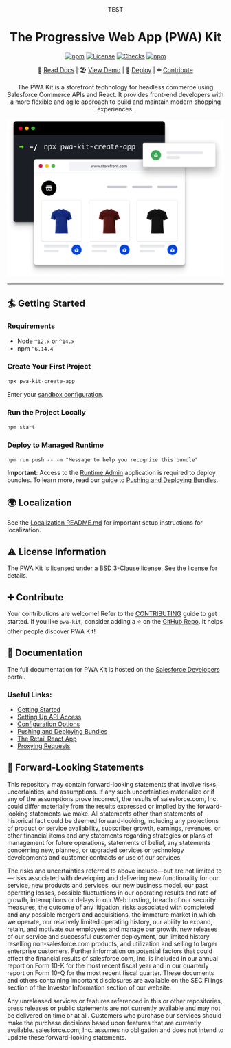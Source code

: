 <div align="center">
TEST
<h1>The Progressive Web App (PWA) Kit</h1>

[![npm](https://img.shields.io/npm/v/pwa-kit-react-sdk.svg)](https://www.npmjs.com/package/pwa-kit-react-sdk)
[![License](https://img.shields.io/github/license/SalesforceCommerceCloud/pwa-kit.svg)](https://github.com/SalesforceCommerceCloud/pwa-kit/blob/master/LICENSE)
[![Checks](https://img.shields.io/github/checks-status/SalesforceCommerceCloud/pwa-kit/develop.svg)](https://github.com/SalesforceCommerceCloud/pwa-kit)
[![npm](https://img.shields.io/npm/dm/pwa-kit-react-sdk.svg)](https://www.npmjs.com/package/pwa-kit-react-sdk)

</div>

<div align="center">

📖 [Read Docs](https://sfdc.co/pwa-kit) |
🏖️ [View Demo](https://pwa-kit.mobify-storefront.com/) |
🚀 [Deploy](https://runtime.commercecloud.com/) |
➕ [Contribute](https://github.com/SalesforceCommerceCloud/pwa-kit/blob/develop/CONTRIBUTING.md)
<br /><br />
The PWA Kit is a storefront technology for headless commerce using Salesforce Commerce APIs and React. It provides front-end developers with a more flexible and agile approach to build and maintain modern shopping experiences.
<br/><br/>
<img alt="pwa-kit banner" src="https://raw.githubusercontent.com/SalesforceCommerceCloud/pwa-kit/develop/packages/pwa/app/static/img/hero.png" style="width: 700px; height:auto;">

</div>

---

## 🏄 Getting Started

### Requirements

-   Node `^12.x` or `^14.x`
-   npm `^6.14.4`

### Create Your First Project

```bash
npx pwa-kit-create-app
```

Enter your [sandbox configuration](https://developer.salesforce.com/docs/commerce/pwa-kit-managed-runtime/guide/getting-started.html#new-project).

### Run the Project Locally

```bash
npm start
```

### Deploy to Managed Runtime

```
npm run push -- -m "Message to help you recognize this bundle"
```

**Important**: Access to the [Runtime Admin](https://runtime.commercecloud.com/) application is required to deploy bundles. To learn more, read our guide to [Pushing and Deploying Bundles](https://developer.salesforce.com/docs/commerce/pwa-kit-managed-runtime/guide/pushing-and-deploying-bundles.html).

## 🌍 Localization

See the [Localization README.md](./packages/pwa/app/translations/README.md) for important setup instructions for localization.

## ⚠️ License Information

The PWA Kit is licensed under a BSD 3-Clause license. See the [license](./LICENSE) for details.

## ➕ Contribute

Your contributions are welcome! Refer to the [CONTRIBUTING](./CONTRIBUTING.md) guide to get started. If you like `pwa-kit`, consider adding a ⭐ on the [GitHub Repo](https://github.com/SalesforceCommerceCloud/pwa-kit/). It helps other people discover PWA Kit!

## 📖 Documentation

The full documentation for PWA Kit is hosted on the [Salesforce Developers](https://developer.salesforce.com/docs/commerce/pwa-kit-managed-runtime/overview) portal.

### Useful Links:

-   [Getting Started](https://developer.salesforce.com/docs/commerce/pwa-kit-managed-runtime/guide/getting-started.html)
-   [Setting Up API Access](https://developer.salesforce.com/docs/commerce/pwa-kit-managed-runtime/guide/setting-up-api-access.html)
-   [Configuration Options](https://developer.salesforce.com/docs/commerce/pwa-kit-managed-runtime/guide/configuration-options.html)
-   [Pushing and Deploying Bundles](https://developer.salesforce.com/docs/commerce/pwa-kit-managed-runtime/guide/pushing-and-deploying-bundles.html)
-   [The Retail React App](https://developer.salesforce.com/docs/commerce/pwa-kit-managed-runtime/guide/retail-react-app.html)
-   [Proxying Requests](https://developer.salesforce.com/docs/commerce/pwa-kit-managed-runtime/guide/proxying-requests.html)

## 🔮 Forward-Looking Statements

This repository may contain forward-looking statements that involve risks, uncertainties, and assumptions. If any such uncertainties materialize or if any of the assumptions prove incorrect, the results of salesforce.com, Inc. could differ materially from the results expressed or implied by the forward-looking statements we make. All statements other than statements of historical fact could be deemed forward-looking, including any projections of product or service availability, subscriber growth, earnings, revenues, or other financial items and any statements regarding strategies or plans of management for future operations, statements of belief, any statements concerning new, planned, or upgraded services or technology developments and customer contracts or use of our services.

The risks and uncertainties referred to above include—but are not limited to—risks associated with developing and delivering new functionality for our service, new products and services, our new business model, our past operating losses, possible fluctuations in our operating results and rate of growth, interruptions or delays in our Web hosting, breach of our security measures, the outcome of any litigation, risks associated with completed and any possible mergers and acquisitions, the immature market in which we operate, our relatively limited operating history, our ability to expand, retain, and motivate our employees and manage our growth, new releases of our service and successful customer deployment, our limited history reselling non-salesforce.com products, and utilization and selling to larger enterprise customers. Further information on potential factors that could affect the financial results of salesforce.com, Inc. is included in our annual report on Form 10-K for the most recent fiscal year and in our quarterly report on Form 10-Q for the most recent fiscal quarter. These documents and others containing important disclosures are available on the SEC Filings section of the Investor Information section of our website.

Any unreleased services or features referenced in this or other repositories, press releases or public statements are not currently available and may not be delivered on time or at all. Customers who purchase our services should make the purchase decisions based upon features that are currently available. salesforce.com, Inc. assumes no obligation and does not intend to update these forward-looking statements.
